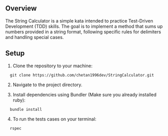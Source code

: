 ## Overview

The String Calculator is a simple kata intended to practice Test-Driven Development (TDD) skills. The goal is to implement a method that sums up numbers provided in a string format, following specific rules for delimiters and handling special cases.

## Setup

1. Clone the repository to your machine:
  ```
    git clone https://github.com/chetan1996dev/StringCalculator.git
  ```

2. Navigate to the project directory.

3. Install dependencies using Bundler (Make sure you already installed ruby):
  ```
    bundle install
  ```

4. To run the tests cases on your terminal:
  ```
    rspec
  ```

